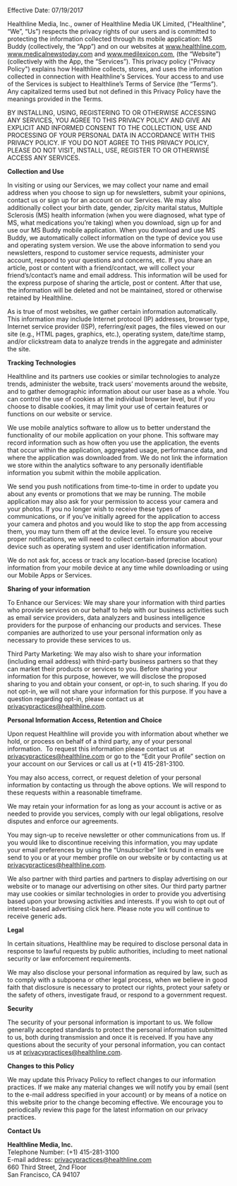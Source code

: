 Effective Date: 07/19/2017

Healthline Media, Inc., owner of Healthline Media UK Limited, ("Healthline", “We”, “Us”) respects the privacy rights of our users and is committed to protecting the information collected through its mobile application: MS Buddy (collectively, the “App”) and on our websites at www.healthline.com, www.medicalnewstoday.com and www.medilexicon.com, (the “Website”) (collectively with the App, the “Services”). This privacy policy ("Privacy Policy") explains how Healthline collects, stores, and uses the information collected in connection with Healthline's Services. Your access to and use of the Services is subject to Healthline’s Terms of Service (the “Terms”). Any capitalized terms used but not defined in this Privacy Policy have the meanings provided in the Terms.

BY INSTALLING, USING, REGISTERING TO OR OTHERWISE ACCESSING ANY SERVICES, YOU AGREE TO THIS PRIVACY POLICY AND GIVE AN EXPLICIT AND INFORMED CONSENT TO THE COLLECTION, USE AND PROCESSING OF YOUR PERSONAL DATA IN ACCORDANCE WITH THIS PRIVACY POLICY. IF YOU DO NOT AGREE TO THIS PRIVACY POLICY, PLEASE DO NOT VISIT, INSTALL, USE, REGISTER TO OR OTHERWISE ACCESS ANY SERVICES.

**Collection and Use**

In visiting or using our Services, we may collect your name and email address when you choose to sign up for newsletters, submit your opinions, contact us or sign up for an account on our Services. We may also additionally collect your birth date, gender, zip/city marital status, Multiple Sclerosis (MS) health information (when you were diagnosed, what type of MS, what medications you’re taking) when you download, sign up for and use our MS Buddy mobile application. When you download and use MS Buddy, we automatically collect information on the type of device you use and operating system version. We use the above information to send you newsletters, respond to customer service requests, administer your account, respond to your questions and concerns, etc. If you share an article, post or content with a friend/contact, we will collect your friend’s/contact’s name and email address. This information will be used for the express purpose of sharing the article, post or content. After that use, the information will be deleted and not be maintained, stored or otherwise retained by Healthline.

As is true of most websites, we gather certain information automatically. This information may include Internet protocol (IP) addresses, browser type, Internet service provider (ISP), referring/exit pages, the files viewed on our site (e.g., HTML pages, graphics, etc.), operating system, date/time stamp, and/or clickstream data to analyze trends in the aggregate and administer the site.

**Tracking Technologies**

Healthline and its partners use cookies or similar technologies to analyze trends, administer the website, track users’ movements around the website, and to gather demographic information about our user base as a whole. You can control the use of cookies at the individual browser level, but if you choose to disable cookies, it may limit your use of certain features or functions on our website or service.

We use mobile analytics software to allow us to better understand the functionality of our mobile application on your phone. This software may record information such as how often you use the application, the events that occur within the application, aggregated usage, performance data, and where the application was downloaded from. We do not link the information we store within the analytics software to any personally identifiable information you submit within the mobile application.

We send you push notifications from time-to-time in order to update you about any events or promotions that we may be running. The mobile application may also ask for your permission to access your camera and your photos. If you no longer wish to receive these types of communications, or if you’ve initially agreed for the application to access your camera and photos and you would like to stop the app from accessing them, you may turn them off at the device level. To ensure you receive proper notifications, we will need to collect certain information about your device such as operating system and user identification information.

We do not ask for, access or track any location-based (precise location) information from your mobile device at any time while downloading or using our Mobile Apps or Services.

**Sharing of your information**

To Enhance our Services: We may share your information with third parties who provide services on our behalf to help with our business activities such as email service providers, data analyzers and business intelligence providers for the purpose of enhancing our products and services. These companies are authorized to use your personal information only as necessary to provide these services to us.

Third Party Marketing: We may also wish to share your information (including email address) with third-party business partners so that they can market their products or services to you. Before sharing your information for this purpose, however, we will disclose the proposed sharing to you and obtain your consent, or opt-in, to such sharing. If you do not opt-in, we will not share your information for this purpose. If you have a question regarding opt-in, please contact us at privacypractices@healthline.com.

**Personal Information Access, Retention and Choice**

Upon request Healthline will provide you with information about whether we hold, or process on behalf of a third party, any of your personal information.  To request this information please contact us at privacypractices@healthline.com or go to the “Edit your Profile” section on your account on our Services or call us at (+1) 415-281-3100.

You may also access, correct, or request deletion of your personal information by contacting us through the above options. We will respond to these requests within a reasonable timeframe. 

We may retain your information for as long as your account is active or as needed to provide you services, comply with our legal obligations, resolve disputes and enforce our agreements. 

You may sign-up to receive newsletter or other communications from us. If you would like to discontinue receiving this information, you may update your email preferences by using the “Unsubscribe” link found in emails we send to you or at your member profile on our website or by contacting us at privacypractices@healthline.com.

We also partner with third parties and partners to display advertising on our website or to manage our advertising on other sites. Our third party partner may use cookies or similar technologies in order to provide you advertising based upon your browsing activities and interests. If you wish to opt out of interest-based advertising click here. Please note you will continue to receive generic ads.

**Legal**

In certain situations, Healthline may be required to disclose personal data in response to lawful requests by public authorities, including to meet national security or law enforcement requirements.

We may also disclose your personal information as required by law, such as to comply with a subpoena or other legal process, when we believe in good faith that disclosure is necessary to protect our rights, protect your safety or the safety of others, investigate fraud, or respond to a government request.

**Security**

The security of your personal information is important to us. We follow generally accepted standards to protect the personal information submitted to us, both during transmission and once it is received. If you have any questions about the security of your personal information, you can contact us at privacypractices@healthline.com. 

**Changes to this Policy**

We may update this Privacy Policy to reflect changes to our information practices. If we make any material changes we will notify you by email (sent to the e-mail address specified in your account) or by means of a notice on this website prior to the change becoming effective. We encourage you to periodically review this page for the latest information on our privacy practices.

**Contact Us**

**Healthline Media, Inc.**  
Telephone Number: (+1) 415-281-3100  
E-mail address: privacypractices@healthline.com  
660 Third Street, 2nd Floor  
San Francisco, CA 94107